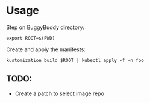 # Usage

Step on BuggyBuddy directory:

`export ROOT=$(PWD)`

Create and apply the manifests:

`kustomization build $ROOT | kubectl apply -f -n foo`

## TODO:

* Create a patch to select image repo
